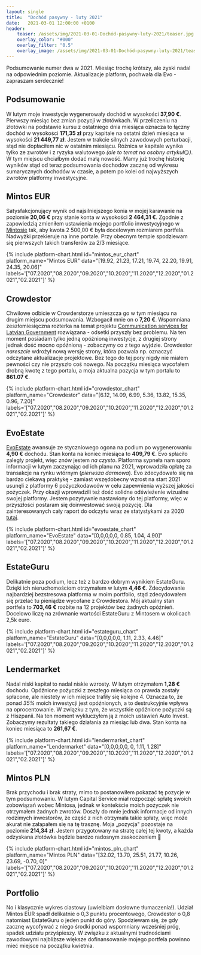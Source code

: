 ```yaml
---
layout: single
title:  "Dochód pasywny - luty 2021"
date:   2021-03-01 12:00:00 +0100
header:
    teaser: /assets/img/2021-03-01-Dochód-pasywny-luty-2021/teaser.jpg
    overlay_color: "#000"
    overlay_filter: "0.5"
    overlay_image: /assets/img/2021-03-01-Dochód-pasywny-luty-2021/teaser.jpg
---
```


Podsumowanie numer dwa w 2021. Miesiąc trochę krótszy, ale zyski nadal na odpowiednim poziomie. Aktualizacje platform, pochwała dla Evo - zapraszam serdecznie!

## Podsumowanie

W lutym moje inwestycje wygenerowały dochód w wysokości **37,90 €**. Pierwszy miesiąc bez zmian pozycji w złotówkach. W przeliczeniu na złotówki na podstawie kursu z ostatniego dnia miesiąca oznacza to łączny dochód w wysokości **171,35 zł** przy kapitale na ostatni dzień miesiąca w wysokości **21 449,77 zł**. Jestem w trakcie silnych zawodowych perturbacji, stąd nie dopłaciłem nic w ostatnim miesiącu. Różnica w kapitale wynika tylko ze zwrotów i z ryzyka walutowego *(ale to temat na osobny artykuł*😏*)*. W tym miejscu chciałbym dodać małą nowość. Mamy już trochę historię wyników stąd od teraz podsumowania dochodów zacznę od wykresu sumarycznych dochodów w czasie, a potem po kolei od najwyższych zwrotów platformy inwestycyjne.

## Mintos EUR

Satysfakcjonujący wynik od najsilniejszego konia w mojej karawanie na poziomie **20,06 €** przy stanie konta w wysokości **2 464,31 €**. Zgodnie z zapowiedzią zmieniłem ustawienia mojego portfolio inwestycyjnego w [Mintosie](https://c.trackmytarget.com?a=9h2kg7&i=t848e4&source_id=pan_pieniadz) tak, aby kwota 2 500,00 € była docelowym rozmiarem portfela. Nadwyżki przekieruje na inne portale. Przy obecnym tempie spodziewam się pierwszych takich transferów za 2/3 miesiące.

{% include platform-chart.html id="mintos_eur_chart" platform_name="Mintos EUR" data="[19.92, 21.23, 17.21, 19.74, 22.20, 19.91, 24.35, 20.06]" labels='["07.2020","08.2020","09.2020","10.2020","11.2020","12.2020","01.2021","02.2021"]' %}

<script type="text/javascript"> document.write('<a href="https://c.trackmytarget.com?a=r7z647&i=t848e4&source_id=pan_pieniadz"><img src="https://i.trackmytarget.com?a=r7z647&i=t848e4&source_id=pan_pieniadz" width="728" height="90" border="0"/></a>'); </script>

## Crowdestor

Chwilowe odbicie w Crowderstorze umieszcza go w tym miesiącu na drugim miejscu podsumowania. Wzbogacił mnie on o **7,20 €**. Wspomniana zeszłomiesięczna rozterka na temat projektu [Communication services for Latvian Government](https://crowdestor.com/en/projects/details/2965) rozwiązana - odsetki przyszły bez problemu. Na ten moment posiadam tylko jedną opóźnioną inwestycje, z drugiej strony jednak dość mocno opóźnioną - zobaczymy co z tego wyjdzie. Crowdestor *nareszcie* wdrożył nową wersję strony, która pozwala np. oznaczyć odczytane aktualizacje projektowe. Bez tego do tej pory nigdy nie miałem pewności czy nie przyszło coś nowego. Na początku miesiąca wycofałem drobną kwotę z tego portalu, a moja aktualna pozycja w tym portalu to **861.07 €**. 

{% include platform-chart.html id="crowdestor_chart" platform_name="Crowdestor" data="[6.12, 14.09, 6.99, 5.36, 13.82, 15.35, 0.96, 7.20]" labels='["07.2020","08.2020","09.2020","10.2020","11.2020","12.2020","01.2021","02.2021"]' %}

<script type="text/javascript"> document.write('<a href="https://c.trackmytarget.com/kwjv5c?source_id=pan_pieniadz"><img src="https://i.trackmytarget.com/kwjv5c?source_id=pan_pieniadz" width="728" height="90" border="0"/></a>'); </script>

## EvoEstate

[EvoEstate](https://c.trackmytarget.com/n98tou?source_id=pan_pieniadz) awansuje ze styczniowego ogona na podium po wygenerowaniu **4,90 €** dochodu. Stan konta na koniec miesiąca to **409,79 €**. Evo spłaciło zaległy projekt, więc znów jestem *na czysto*. Platforma sypneła nam sporo informacji w lutym zaczynając od ich planu na 2021, wprowadziła opłatę za transakcje na rynku wtórnym (*pierwsza darmowa*). Evo zdecydowało się na bardzo ciekawą praktykę - zamiast wszędobecny wzrost na start 2021 usunęli z platformy 6 pożyczkodawców w celu zapewnienia wyższej jakości pożyczek. Przy okazji wprowadzili też dość solidne odświeżenie wizualne swojej platformy. Jestem pozytywnie nastawiony do tej platformy, więc w przyszłości postaram się doinwestować swoją pozycję. Dla zainteresowanych cały raport do odczytu wraz ze statystykami za 2020 [tutaj](https://evoestate.com/blog/year-2020-in-review-and-upcoming-changes).

{% include platform-chart.html id="evoestate_chart" platform_name="EvoEstate" data="[0,0,0,0,0, 0.85, 1.04, 4.90]" labels='["07.2020","08.2020","09.2020","10.2020","11.2020","12.2020","01.2021","02.2021"]' %}

## EstateGuru

Delikatnie poza podium, lecz też z bardzo dobrym wynikiem EstateGuru. Dzięki ich nieruchomościom otrzymałem w lutym **4,46 €**. Zdecydowanie najbardziej bezstresowa platforma w moim portfolio, stąd zdecydowałem się przelać tu pieniądze wycofane z Crowdestora. Mój aktualny stan portfela to **703,46 €** rozbite na 12 projektów bez żadnych opóźnień. Docelowo liczę na zrównanie wartości EstateGuru z Mintosem w okolicach 2,5k euro.

{% include platform-chart.html id="estateguru_chart" platform_name="EstateGuru" data="[0,0,0,0,0, 1.11, 2.33, 4.46]" labels='["07.2020","08.2020","09.2020","10.2020","11.2020","12.2020","01.2021","02.2021"]' %}

<script type="text/javascript"> document.write('<a href="https://c.trackmytarget.com/i6s52f?source_id=pan_pieniadz"><img src="https://i.trackmytarget.com/i6s52f?source_id=pan_pieniadz" width="728" height="90" border="0"/></a>'); </script>

## Lendermarket

Nadal niski kapitał to nadal niskie wzrosty. W lutym otrzymałem **1,28 €** dochodu. Opóźnione pożyczki z zeszłego miesiąca co prawda zostały spłacone, ale niestety w ich miejsce trafiły się kolejne 4. Oznacza to, że ponad *35%* moich inwestycji jest opóźnionych, a to destrukcyjnie wpływa na oprocentowanie. W związku z tym, że wszystkie opóźnione pożyczki są z Hiszpanii. Na ten moment wykluczyłem ją z moich ustawień Auto Invest. Zobaczymy rezultaty takiego działania za miesiąc lub dwa. Stan konta na koniec miesiąca to **261,67 €**.

{% include platform-chart.html id="lendermarket_chart" platform_name="Lendermarket" data="[0,0,0,0,0, 0, 1.11, 1.28]" labels='["07.2020","08.2020","09.2020","10.2020","11.2020","12.2020","01.2021","02.2021"]' %}

<script type="text/javascript"> document.write('<a href="https://c.trackmytarget.com/nreof9?source_id=pan_pieniadz"><img src="https://i.trackmytarget.com/nreof9?source_id=pan_pieniadz" width="728" height="90" border="0"/></a>'); </script>

## Mintos PLN

Brak przychodu i brak straty, mimo to postanowiłem pokazać tę pozycje w tym podsumowaniu. W lutym Capital Service miał rozpocząć spłatę swoich zobowiązań wobec Mintosa, jednak w kontekście moich pożyczek nie otrzymałem żadnych zwrotów. Doszły do mnie jednak informacje od innych rodzimych inwestorów, że część z nich otrzymała takie spłaty, więc może akurat nie załapałem się na tę trasznę. Moja „pozycja" pozostaje na poziomie **214,34 zł**. Jestem przygotowany na stratę całej tej kwoty, a każda odzyskana złotówka będzie bardzo radosnym zaskoczeniem 🥳

{% include platform-chart.html id="mintos_pln_chart" platform_name="Mintos PLN" data="[32.02, 13.70, 25.51, 21.77, 10.26, 23.69, -0.70, 0]" labels='["07.2020","08.2020","09.2020","10.2020","11.2020","12.2020","01.2021","02.2021"]' %}

## Portfolio

No i klasycznie wykres ciastowy (uwielbiam dosłowne tłumaczenia!). Udział Mintos EUR spadł delikatnie o 0,3 punktu procentowego, Crowdestor o 0,8 natomiast EstateGuru o jeden punkt do góry. Spodziewam się, że gdy zacznę wycofywać z niego środki ponad wspomniany wcześniej próg, spadek udziału przyśpieszy. W związku z aktualnymi trudnościami zawodowymi najbliższe większe dofinansowanie mojego portfela powinno mieć miejsce na początku kwietnia.

<canvas id="portfolioChart" width="400" height="250"></canvas>
<script>
var ctx = document.getElementById('portfolioChart').getContext('2d');

var data = [{
            data: [11134.05, 3890.44, 214.34, 1851.49, 3178.33, 1182.26],
            backgroundColor: [
                'rgba(255, 99, 132, 1)',
                'rgba(54, 162, 235, 1)',
                'rgba(255, 206, 86, 1)',
                'rgba(75, 192, 192, 1)',
                'rgba(153, 102, 255, 1)',
                'rgba(255, 159, 64, 1)',
                'rgba(255, 255, 64, 1)'
            ]
        }]

var options = {
    tooltips: {
        enabled: false
    },
    plugins: {
        datalabels: {
            formatter: (value, ctx) => {
                let sum = 0;
                let dataArr = ctx.chart.data.datasets[0].data;
                dataArr.map(data => {
                    sum += data;
                });
                let percentage = (value*100 / sum).toFixed(1)+"%";
                return percentage;
            },
            color: '#fff',
        }
    }
};

var myDoughnutChart = new Chart(ctx, {
    type: 'doughnut',
    data: {
        datasets: data,
        labels: [
        'Mintos EUR',
        'Crowdestor',
        'Mintos PLN',
        'EvoEstate',
        'EstateGuru',
        'Lendermarket'
        ]
    },
    options: options
});
</script>

